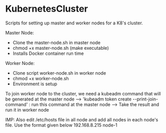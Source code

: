 # KubernetesCluster
Scripts for setting up master and worker nodes for a K8's cluster.

Master Node:
- Clone the master-node.sh in master node
- chmod +x master-node.sh (make executable)
- Installs Docker container run time 

Worker Node:
- Clone script worker-node.sh in worker node
- chmod +x worker-node.sh 
- Environment is setup


To join worker node to the cluster, we need a kubeadm command that will be generated at the master node
--> 'kubeadm token create --print-join-command' : run this command at the master node
--> Take the result and run it in worker node

IMP:
Also edit /etc/hosts file in all node and add all nodes in each node's file. Use the format given below
 192.168.8.215 node-1 <IP-addr> <hostname>

